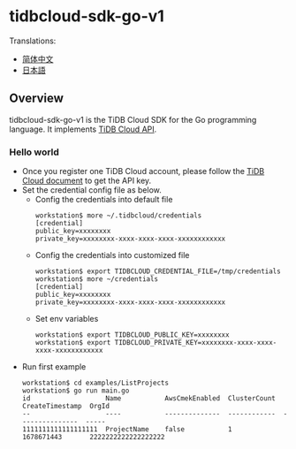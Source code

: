 # tidbcloud-sdk-go-v1

Translations:

* [简体中文](README_zh.md)
* [日本語](README_ja.md)

## Overview
tidbcloud-sdk-go-v1 is the TiDB Cloud SDK for the Go programming language. It implements [TiDB Cloud API](https://docs.pingcap.com/tidbcloud/api/v1beta).

### Hello world
  + Once you register one TiDB Cloud account, please follow the [TiDB Cloud document](https://docs.pingcap.com/tidbcloud/api-overview) to get the API key.
  + Set the credential config file as below. 
      - Config the credentials into default file
          ```
          workstation$ more ~/.tidbcloud/credentials
          [credential]
          public_key=xxxxxxxx
          private_key=xxxxxxxx-xxxx-xxxx-xxxx-xxxxxxxxxxxx 
          ```
      - Config the credentials into customized file
          ```
          workstation$ export TIDBCLOUD_CREDENTIAL_FILE=/tmp/credentials
          workstation$ more ~/credentials
          [credential]
          public_key=xxxxxxxx
          private_key=xxxxxxxx-xxxx-xxxx-xxxx-xxxxxxxxxxxx 
          ```
      - Set env variables
          ```
          workstation$ export TIDBCLOUD_PUBLIC_KEY=xxxxxxxx
          workstation$ export TIDBCLOUD_PRIVATE_KEY=xxxxxxxx-xxxx-xxxx-xxxx-xxxxxxxxxxxx
          ```
  + Run first example
      ```
      workstation$ cd examples/ListProjects
      workstation$ go run main.go
      id                   Name           AwsCmekEnabled  ClusterCount  CreateTimestamp  OrgId
      --                   ----           --------------  ------------  ---------------  -----
      1111111111111111111  ProjectName    false           1             1678671443       2222222222222222222
      ```
